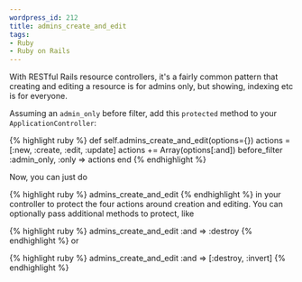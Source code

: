 ```yaml
--- 
wordpress_id: 212
title: admins_create_and_edit
tags: 
- Ruby
- Ruby on Rails
---
```

With RESTful Rails resource controllers, it's a fairly common pattern that creating and editing a resource is for admins only, but showing, indexing etc is for everyone.

Assuming an <code>admin_only</code> before filter, add this <code>protected</code> method to your <code>ApplicationController</code>:

{% highlight ruby %}
  def self.admins_create_and_edit(options={})
    actions = [:new, :create, :edit, :update]
    actions += Array(options[:and])
    before_filter :admin_only, :only => actions
  end
{% endhighlight %}

Now, you can just do

{% highlight ruby %}
admins_create_and_edit
{% endhighlight %}
in your controller to protect the four actions around creation and editing. You can optionally pass additional methods to protect, like

{% highlight ruby %}
admins_create_and_edit :and => :destroy
{% endhighlight %}
or

{% highlight ruby %}
admins_create_and_edit :and => [:destroy, :invert]
{% endhighlight %}
